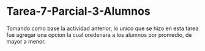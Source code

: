 # Tarea-7-Parcial-3-Alumnos
Tomando como base la actividad anterior, lo unico que se hizo en esta tarea fue agregar una opcion la cual oredenara a los alumnos por promedio, de mayor a menor. 
